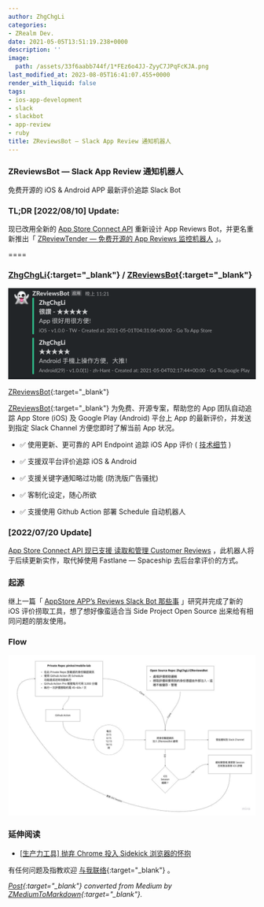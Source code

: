 ```yaml
---
author: ZhgChgLi
categories:
- ZRealm Dev.
date: 2021-05-05T13:51:19.238+0000
description: ''
image:
  path: /assets/33f6aabb744f/1*FEz6o4JJ-ZyyC7JPqFcKJA.png
last_modified_at: 2023-08-05T16:41:07.455+0000
render_with_liquid: false
tags:
- ios-app-development
- slack
- slackbot
- app-review
- ruby
title: ZReviewsBot — Slack App Review 通知机器人
---
```


### ZReviewsBot — Slack App Review 通知机器人



免费开源的 iOS & Android APP 最新评价追踪 Slack Bot



### TL;DR [2022/08/10] Update:



现已改用全新的 [App Store Connect API](../f1365e51902c/) 重新设计 App Reviews Bot，并更名重新推出「 [ZReviewTender — 免费开源的 App Reviews 监控机器人](../e36e48bb9265/) 」。



====



### [ZhgChgLi](https://github.com/ZhgChgLi){:target="_blank"} / [ZReviewsBot](https://github.com/ZhgChgLi/ZReviewsBot){:target="_blank"}



![[ZReviewsBot](https://github.com/ZhgChgLi/ZReviewsBot){:target="_blank"}](/assets/33f6aabb744f/1*FEz6o4JJ-ZyyC7JPqFcKJA.png)



[ZReviewsBot](https://github.com/ZhgChgLi/ZReviewsBot){:target="_blank"}



[ZReviewsBot](https://github.com/ZhgChgLi/ZReviewsBot){:target="_blank"} 为免费、开源专案，帮助您的 App 团队自动追踪 App Store (iOS) 及 Google Play (Android) 平台上 App 的最新评价，并发送到指定 Slack Channel 方便您即时了解当前 App 状况。



- ✅ 使用更新、更可靠的 API Endpoint 追踪 iOS App 评价 ( [技术细节](../cb0c68c33994/) )


- ✅ 支援双平台评价追踪 iOS & Android


- ✅ 支援关键字通知略过功能 (防洗版广告骚扰)


- ✅ 客制化设定，随心所欲


- ✅ 支援使用 Github Action 部署 Schedule 自动机器人



### [2022/07/20 Update]



[App Store Connect API 现已支援 读取和管理 Customer Reviews](../f1365e51902c/) ，此机器人将于后续更新实作，取代掉使用 Fastlane — Spaceship 去后台拿评价的方式。



### 起源



继上一篇「 [AppStore APP’s Reviews Slack Bot 那些事](../cb0c68c33994/) 」研究并完成了新的 iOS 评价捞取工具，想了想好像蛮适合当 Side Project Open Source 出来给有相同问题的朋友使用。



### Flow



![](/assets/33f6aabb744f/1*1JfLrDYEhoJ7Q_mfnTmzlw.jpeg)



### 延伸阅读



- [[生产力工具] 抛弃 Chrome 投入 Sidekick 浏览器的怀抱](../118e924a1477/)



有任何问题及指教欢迎 [与我联络](https://www.zhgchg.li/contact){:target="_blank"} 。



*[Post](https://medium.com/zrealm-ios-dev/zreviewsbot-slack-app-review-%E9%80%9A%E7%9F%A5%E6%A9%9F%E5%99%A8%E4%BA%BA-33f6aabb744f){:target="_blank"} converted from Medium by [ZMediumToMarkdown](https://github.com/ZhgChgLi/ZMediumToMarkdown){:target="_blank"}.*